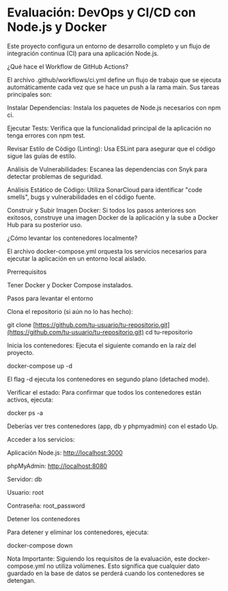 # Evaluación: DevOps y CI/CD con Node.js y Docker

Este proyecto configura un entorno de desarrollo completo y un flujo de integración continua (CI) para una aplicación Node.js.

¿Qué hace el Workflow de GitHub Actions?

El archivo .github/workflows/ci.yml define un flujo de trabajo que se ejecuta automáticamente cada vez que se hace un push a la rama main. Sus tareas principales son:

Instalar Dependencias: Instala los paquetes de Node.js necesarios con npm ci.

Ejecutar Tests: Verifica que la funcionalidad principal de la aplicación no tenga errores con npm test.

Revisar Estilo de Código (Linting): Usa ESLint para asegurar que el código sigue las guías de estilo.

Análisis de Vulnerabilidades: Escanea las dependencias con Snyk para detectar problemas de seguridad.

Análisis Estático de Código: Utiliza SonarCloud para identificar "code smells", bugs y vulnerabilidades en el código fuente.

Construir y Subir Imagen Docker: Si todos los pasos anteriores son exitosos, construye una imagen Docker de la aplicación y la sube a Docker Hub para su posterior uso.

¿Cómo levantar los contenedores localmente?

El archivo docker-compose.yml orquesta los servicios necesarios para ejecutar la aplicación en un entorno local aislado.

Prerrequisitos

Tener Docker y Docker Compose instalados.

Pasos para levantar el entorno

Clona el repositorio (si aún no lo has hecho):

git clone [https://github.com/tu-usuario/tu-repositorio.git](https://github.com/tu-usuario/tu-repositorio.git)
cd tu-repositorio

Inicia los contenedores: Ejecuta el siguiente comando en la raíz del proyecto.

docker-compose up -d

El flag -d ejecuta los contenedores en segundo plano (detached mode).

Verificar el estado: Para confirmar que todos los contenedores están activos, ejecuta:

docker ps -a

Deberías ver tres contenedores (app, db y phpmyadmin) con el estado Up.

Acceder a los servicios:

Aplicación Node.js: <http://localhost:3000>

phpMyAdmin: <http://localhost:8080>

Servidor: db

Usuario: root

Contraseña: root_password

Detener los contenedores

Para detener y eliminar los contenedores, ejecuta:

docker-compose down

Nota Importante: Siguiendo los requisitos de la evaluación, este docker-compose.yml no utiliza volúmenes. Esto significa que cualquier dato guardado en la base de datos se perderá cuando los contenedores se detengan.
